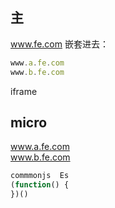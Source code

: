 ## 主
www.fe.com
嵌套进去：

```js
www.a.fe.com   
www.b.fe.com
```
iframe

## micro

www.a.fe.com   
www.b.fe.com   


```js
commmonjs  Es
(function() {
})()
```